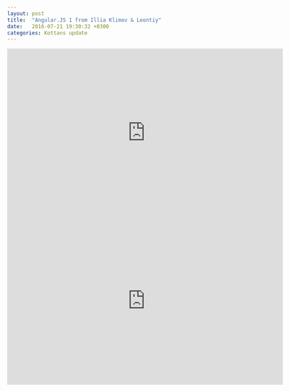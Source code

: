 ```yaml
---
layout: post
title:  "Angular.JS 1 from Illia Klimov & Leontiy"
date:   2016-07-21 19:30:32 +0300
categories: Kottans update
---
```


<iframe width="640" height="390" src="https://www.youtube.com/embed/rAB-t2ehgnE" frameborder="0" allowfullscreen></iframe>
<iframe width="640" height="390" src="https://www.youtube.com/embed/KTmbsxgvZK8" frameborder="0" allowfullscreen></iframe>
